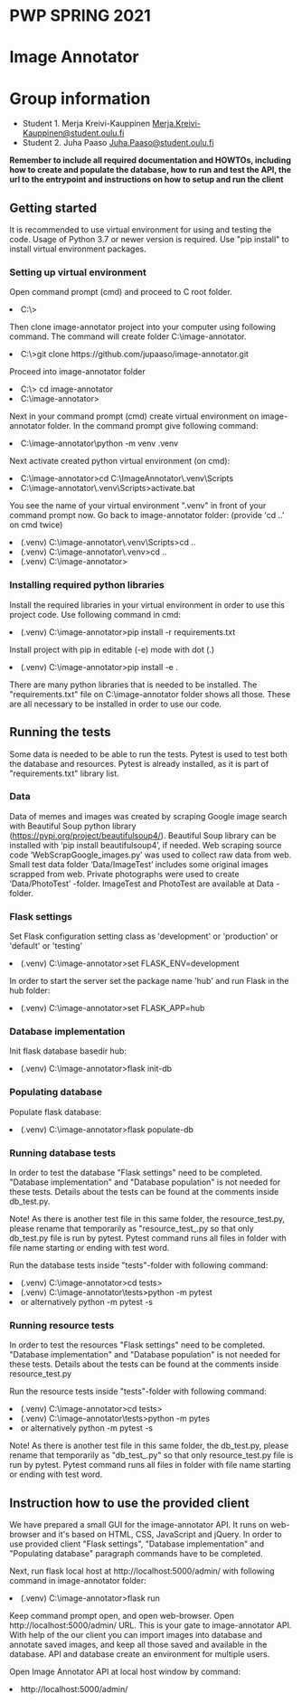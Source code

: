 # PWP SPRING 2021
# Image Annotator
# Group information
* Student 1. Merja Kreivi-Kauppinen   Merja.Kreivi-Kauppinen@student.oulu.fi
* Student 2. Juha Paaso               Juha.Paaso@student.oulu.fi

__Remember to include all required documentation and HOWTOs, including how to create and populate the database, how to run and test the API, the url to the entrypoint and instructions on how to setup and run the client__

## Getting started
It is recommended to use virtual environment for using and testing the code. Usage of Python 3.7 or newer version is required. Use "pip install" to install virtual environment packages.

### Setting up virtual environment
Open command prompt (cmd) and proceed to C root folder. 
<li>   C:\> </li>

Then clone image-annotator project into your computer using following command. The command will create folder C:\image-annotator. 
<li>   C:\>git clone https://github.com/jupaaso/image-annotator.git
 
Proceed into image-annotator folder
<li>   C:\> cd image-annotator
<li>   C:\image-annotator> </code>
  
Next in your command prompt (cmd) create virtual environment on image-annotator folder. In the command prompt give following command: 
<li>  C:\image-annotator\python -m venv .venv 

Next activate created python virtual environment (on cmd):
<li>  C:\image-annotator>cd C:\ImageAnnotator\.venv\Scripts </li>
<li> 	C:\image-annotator\.venv\Scripts>activate.bat

You see the name of your virtual environment ".venv" in front of your command prompt now. Go back to image-annotator folder: (provide 'cd ..' on cmd twice)
<li>  (.venv) C:\image-annotator\.venv\Scripts>cd .. </li>
<li>	 (.venv) C:\image-annotator\.venv>cd .. </li>
<li>  (.venv) C:\image-annotator> </li>

### Installing required python libraries
Install the required libraries in your virtual environment in order to use this project code. Use following command in cmd:
<li>	 (.venv) C:\image-annotator>pip install -r requirements.txt

Install project with pip in editable (-e) mode with dot (.) 
<li>	 (.venv) C:\image-annotator>pip install -e .

There are many python libraries that is needed to be installed. The "requirements.txt" file on C:\image-annotator folder shows all those. These are all necessary to be installed in order to use our code. 

## Running the tests
Some data is needed to be able to run the tests. Pytest is used to test both the database and resources. Pytest is already installed, as it is part of "requirements.txt" library list.

### Data
Data of memes and images was created by scraping Google image search with Beautiful Soup python library (https://pypi.org/project/beautifulsoup4/). Beautiful Soup library can be installed with ‘pip install beautifulsoup4’, if needed. Web scraping source code ‘WebScrapGoogle_images.py’ was used to collect raw data from web. Small test data folder ‘Data/ImageTest’ includes some original images scrapped from web. Private photographs were used to create ‘Data/PhotoTest’ -folder. ImageTest and PhotoTest are available at Data -folder.

### Flask settings
Set Flask configuration setting class as 'development' or 'production' or 'default' or 'testing'
<li>  (.venv) C:\image-annotator>set FLASK_ENV=development

In order to start the server set the package name 'hub' and run Flask in the hub folder:
<li>  (.venv) C:\image-annotator>set FLASK_APP=hub

### Database implementation
Init flask database basedir hub:
<li>  (.venv) C:\image-annotator>flask init-db

### Populating database
Populate flask database:
<li>	 (.venv) C:\image-annotator>flask populate-db

### Running database tests
In order to test the database "Flask settings" need to be completed. "Database implementation" and "Database population" is not needed for these tests. Details about the tests can be found at the comments inside db_test.py. 

Note! As there is another test file in this same folder, the resource_test.py, please rename that temporarily as "resource_test_.py so that only db_test.py file is run by pytest. Pytest command runs all files in folder with file name starting or ending with test word.

Run the database tests inside "tests"-folder with following command:
<li>  (.venv) C:\image-annotator>cd tests>
<li>  (.venv) C:\image-annotator\tests>python -m pytest
<li>                  or alternatively python -m pytest -s
 
### Running resource tests
In order to test the resources "Flask settings" need to be completed. "Database implementation" and "Database population" is not needed for these tests. Details about the tests can be found at the comments inside resource_test.py

Run the resource tests inside "tests"-folder with following command:
<li>  (.venv) C:\image-annotator>cd tests>
<li>  (.venv) C:\image-annotator\tests>python -m pytes
<li>                  or alternatively python -m pytest -s

Note! As there is another test file in this same folder, the db_test.py, please rename that temporarily as "db_test_.py" so that only resource_test.py file is run by pytest. Pytest command runs all files in folder with file name starting or ending with test word.

## Instruction how to use the provided client
We have prepared a small GUI for the image-annotator API. It runs on web-browser and it's based on HTML, CSS, JavaScript and jQuery. In order to use provided client "Flask settings", "Database implementation" and "Populating database" paragraph commands have to be completed. 

Next, run flask local host at http://localhost:5000/admin/ with following command in image-annotator folder:
<li>  (.venv) C:\image-annotator>flask run
 
Keep command prompt open, and open web-browser. Open http://localhost:5000/admin/ URL. This is your gate to image-annotator API. With help of the our client you can import images into database and annotate saved images, and keep all those saved and available in the database. API and database create an environment for multiple users.

Open Image Annotator API at local host window by command:
<li>	 http://localhost:5000/admin/ 

